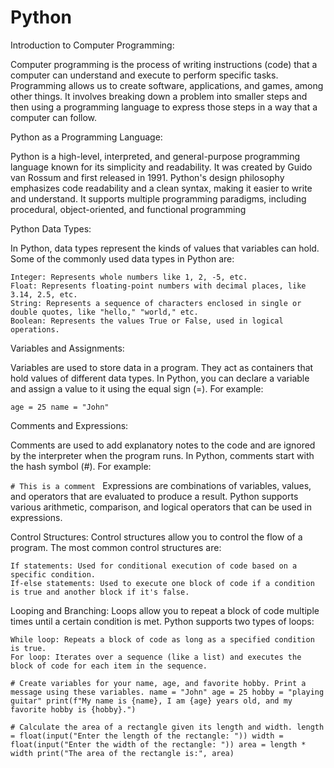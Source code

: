 # Python

Introduction to Computer Programming:

Computer programming is the process of writing instructions (code) that a computer can understand and execute to perform specific tasks. Programming allows us to create software, applications, and games, among other things. It involves breaking down a problem into smaller steps and then using a programming language to express those steps in a way that a computer can follow.

Python as a Programming Language:

Python is a high-level, interpreted, and general-purpose programming language known for its simplicity and readability. It was created by Guido van Rossum and first released in 1991. Python's design philosophy emphasizes code readability and a clean syntax, making it easier to write and understand. It supports multiple programming paradigms, including procedural, object-oriented, and functional programming

Python Data Types:

In Python, data types represent the kinds of values that variables can hold. Some of the commonly used data types in Python are:

    Integer: Represents whole numbers like 1, 2, -5, etc.
    Float: Represents floating-point numbers with decimal places, like 3.14, 2.5, etc.
    String: Represents a sequence of characters enclosed in single or double quotes, like "hello," "world," etc.
    Boolean: Represents the values True or False, used in logical operations.

Variables and Assignments:

Variables are used to store data in a program. They act as containers that hold values of different data types. In Python, you can declare a variable and assign a value to it using the equal sign (=). For example:

`
age = 25
name = "John"
`

Comments and Expressions:

Comments are used to add explanatory notes to the code and are ignored by the interpreter when the program runs. In Python, comments start with the hash symbol (#). For example:

`# This is a comment
`
Expressions are combinations of variables, values, and operators that are evaluated to produce a result. Python supports various arithmetic, comparison, and logical operators that can be used in expressions.

Control Structures:
Control structures allow you to control the flow of a program. The most common control structures are:

    If statements: Used for conditional execution of code based on a specific condition.
    If-else statements: Used to execute one block of code if a condition is true and another block if it's false.

Looping and Branching:
Loops allow you to repeat a block of code multiple times until a certain condition is met. Python supports two types of loops:

    While loop: Repeats a block of code as long as a specified condition is true.
    For loop: Iterates over a sequence (like a list) and executes the block of code for each item in the sequence.

`# Create variables for your name, age, and favorite hobby. Print a message using these variables.
name = "John"
age = 25
hobby = "playing guitar"
print(f"My name is {name}, I am {age} years old, and my favorite hobby is {hobby}.")
`

`# Calculate the area of a rectangle given its length and width.
length = float(input("Enter the length of the rectangle: "))
width = float(input("Enter the width of the rectangle: "))
area = length * width
print("The area of the rectangle is:", area)
`











